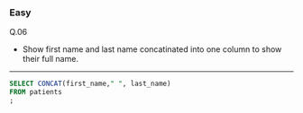 ### Easy   
Q.06  
* Show first name and last name concatinated into one column to show their full name.
 
---
```SQL
SELECT CONCAT(first_name," ", last_name)
FROM patients
;
```
